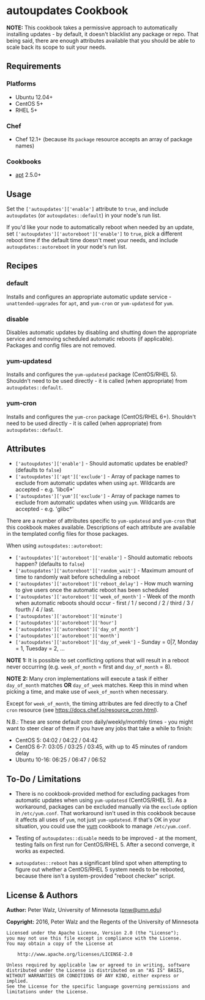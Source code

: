 # autoupdates Cookbook

**NOTE:** This cookbook takes a permissive approach to automatically installing
updates - by default, it doesn't blacklist any package or repo. That being said,
there are enough attributes available that you should be able to scale back its
scope to suit your needs.

## Requirements

### Platforms
- Ubuntu 12.04+
- CentOS 5+
- RHEL 5+

### Chef
- Chef 12.1+ (because its `package` resource accepts an array of package names)

### Cookbooks
- [apt](https://supermarket.chef.io/cookbooks/apt) 2.5.0+

## Usage

Set the `['autoupdates']['enable']` attribute to `true`, and include
`autoupdates` (or `autoupdates::default`) in your node's run list.

If you'd like your node to automatically reboot when needed by an update,
set `['autoupdates']['autoreboot']['enable']` to `true`, pick a different
reboot time if the default time doesn't meet your needs, and include
`autoupdates::autoreboot` in your node's run list.

## Recipes

### default

Installs and configures an appropriate automatic update service -
`unattended-upgrades` for `apt`, and `yum-cron` or `yum-updatesd` for `yum`.

### disable

Disables automatic updates by disabling and shutting down the appropriate
service and removing scheduled automatic reboots (if applicable). Packages and
config files are not removed.

### yum-updatesd

Installs and configures the `yum-updatesd` package (CentOS/RHEL 5).
Shouldn't need to be used directly - it is called (when appropriate) from
`autoupdates::default`.

### yum-cron

Installs and configures the `yum-cron` package (CentOS/RHEL 6+).
Shouldn't need to be used directly - it is called (when appropriate) from
`autoupdates::default`.

## Attributes

- `['autoupdates']['enable']` - Should automatic updates be enabled? (defaults
  to `false`)
- `['autoupdates']['apt']['exclude']` - Array of package names to exclude from
  automatic updates when using `apt`. Wildcards are accepted - e.g. 'libc6\*'
- `['autoupdates']['yum']['exclude']` - Array of package names to exclude from
  automatic updates when using `yum`. Wildcards are accepted - e.g. 'glibc\*'

There are a number of attributes specific to `yum-updatesd` and `yum-cron` that
this cookbook makes available. Descriptions of each attribute are available
in the templated config files for those packages.

When using `autoupdates::autoreboot`:

- `['autoupdates']['autoreboot']['enable']` - Should automatic reboots happen?
  (defaults to `false`)
- `['autoupdates']['autoreboot']['random_wait']` - Maximum amount of time to
  randomly wait before scheduling a reboot
- `['autoupdates']['autoreboot']['reboot_delay']` - How much warning to give
  users once the automatic reboot has been scheduled
- `['autoupdates']['autoreboot']['week_of_month']` - Week of the month when
  automatic reboots should occur - first / 1 / second / 2 / third / 3 /
  fourth / 4 / last.
- `['autoupdates']['autoreboot']['minute']`
- `['autoupdates']['autoreboot']['hour']`
- `['autoupdates']['autoreboot']['day_of_month']`
- `['autoupdates']['autoreboot']['month']`
- `['autoupdates']['autoreboot']['day_of_week']` - Sunday = 0|7, Monday = 1,
  Tuesday = 2, ...

**NOTE 1:** It is possible to set conflicting options that will result in
a reboot never occurring (e.g. `week_of_month` = first and `day_of_month` = 8).

**NOTE 2:** Many cron implementations will execute a task if either
`day_of_month` matches **OR** `day_of_week` matches. Keep this in mind when
picking a time, and make use of `week_of_month` when necessary.

Except for `week_of_month`, the timing attributes are fed directly to a Chef
`cron` resource (see <https://docs.chef.io/resource_cron.html>).

N.B.: These are some default cron daily/weekly/monthly times - you might want to
steer clear of them if you have any jobs that take a while to finish:

- CentOS 5: 04:02 / 04:22 / 04:42
- CentOS 6-7: 03:05 / 03:25 / 03:45, with up to 45 minutes of random delay
- Ubuntu 10-16: 06:25 / 06:47 / 06:52

## To-Do / Limitations

- There is no cookbook-provided method for excluding packages from automatic
updates when using `yum-updatesd` (CentOS/RHEL 5). As a workaround, packages
can be excluded manually via the `exclude` option in `/etc/yum.conf`. That
workaround isn't used in this cookbook because it affects all uses of `yum`,
not just `yum-updatesd`. If that's OK in your situation, you could use the
[yum](https://supermarket.chef.io/cookbooks/yum) cookbook to manage
`/etc/yum.conf`.

- Testing of `autoupdates::disable` needs to be improved - at the moment,
testing fails on first run for CentOS/RHEL 5. After a second converge,
it works as expected.

- `autoupdates::reboot` has a significant blind spot when attempting to figure
out whether a CentOS/RHEL 5 system needs to be rebooted, because there isn't a
system-provided "reboot checker" script.

## License & Authors

**Author:** Peter Walz, University of Minnesota ([pnw@umn.edu](mailto:pnw@umn.edu))

**Copyright:** 2016, Peter Walz and the Regents of the University of Minnesota

```
Licensed under the Apache License, Version 2.0 (the "License");
you may not use this file except in compliance with the License.
You may obtain a copy of the License at

    http://www.apache.org/licenses/LICENSE-2.0

Unless required by applicable law or agreed to in writing, software
distributed under the License is distributed on an "AS IS" BASIS,
WITHOUT WARRANTIES OR CONDITIONS OF ANY KIND, either express or implied.
See the License for the specific language governing permissions and
limitations under the License.
```
